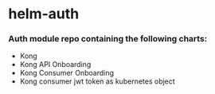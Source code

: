 # helm-auth
### Auth module repo containing the following charts:
- Kong
- Kong API Onboarding
- Kong Consumer Onboarding
- Kong consumer jwt token as kubernetes object
